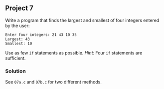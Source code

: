 ## Project 7
Write a program that finds the largest and smallest of four integers entered by the user:
```
Enter four integers: 21 43 10 35
Largest: 43
Smallest: 10
```
Use as few `if` statements as possible. *Hint:* Four `if` statements are sufficient.

### Solution
See `07a.c` and `07b.c` for two different methods.